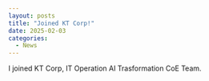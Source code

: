 ```yaml
---
layout: posts
title: "Joined KT Corp!"
date: 2025-02-03
categories: 
  - News
---
```


I joined KT Corp, IT Operation AI Trasformation CoE Team.


